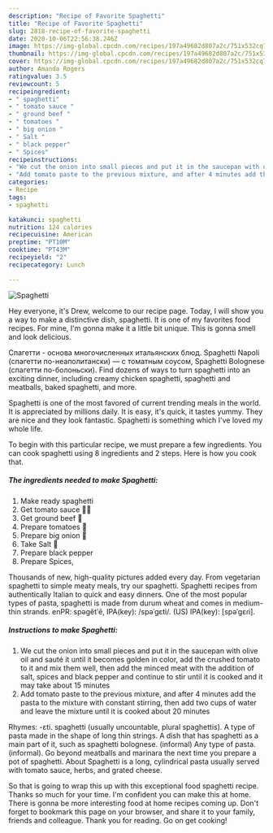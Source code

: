 ```yaml
---
description: "Recipe of Favorite Spaghetti"
title: "Recipe of Favorite Spaghetti"
slug: 2818-recipe-of-favorite-spaghetti
date: 2020-10-06T22:56:38.246Z
image: https://img-global.cpcdn.com/recipes/197a49682d807a2c/751x532cq70/spaghetti-recipe-main-photo.jpg
thumbnail: https://img-global.cpcdn.com/recipes/197a49682d807a2c/751x532cq70/spaghetti-recipe-main-photo.jpg
cover: https://img-global.cpcdn.com/recipes/197a49682d807a2c/751x532cq70/spaghetti-recipe-main-photo.jpg
author: Amanda Rogers
ratingvalue: 3.5
reviewcount: 5
recipeingredient:
- " spaghetti"
- " tomato sauce "
- " ground beef "
- " tomatoes "
- " big onion "
- " Salt "
- " black pepper"
- " Spices"
recipeinstructions:
- "We cut the onion into small pieces and put it in the saucepan with olive oil and sauté it until it becomes golden in color, add the crushed tomato to it and mix them well, then add the minced meat with the addition of salt, spices and black pepper and continue to stir until it is cooked and it may take about 15 minutes"
- "Add tomato paste to the previous mixture, and after 4 minutes add the pasta to the mixture with constant stirring, then add two cups of water and leave the mixture until it is cooked about 20 minutes"
categories:
- Recipe
tags:
- spaghetti

katakunci: spaghetti 
nutrition: 124 calories
recipecuisine: American
preptime: "PT10M"
cooktime: "PT43M"
recipeyield: "2"
recipecategory: Lunch

---
```



![Spaghetti](https://img-global.cpcdn.com/recipes/197a49682d807a2c/751x532cq70/spaghetti-recipe-main-photo.jpg)

Hey everyone, it's Drew, welcome to our recipe page. Today, I will show you a way to make a distinctive dish, spaghetti. It is one of my favorites food recipes. For mine, I'm gonna make it a little bit unique. This is gonna smell and look delicious.

Cпагетти - основа многочисленных итальянских блюд. Spaghetti Napoli (спагетти по-неаполитански) — с томатным соусом, Spaghetti Bolognese (спагетти по-болоньски). Find dozens of ways to turn spaghetti into an exciting dinner, including creamy chicken spaghetti, spaghetti and meatballs, baked spaghetti, and more.

Spaghetti is one of the most favored of current trending meals in the world. It is appreciated by millions daily. It is easy, it's quick, it tastes yummy. They are nice and they look fantastic. Spaghetti is something which I've loved my whole life.


To begin with this particular recipe, we must prepare a few ingredients. You can cook spaghetti using 8 ingredients and 2 steps. Here is how you cook that.

<!--inarticleads1-->

##### The ingredients needed to make Spaghetti:

1. Make ready  spaghetti
1. Get  tomato sauce 🍅🥫
1. Get  ground beef 🥩
1. Prepare  tomatoes 🍅
1. Prepare  big onion 🌰
1. Take  Salt 🧂
1. Prepare  black pepper
1. Prepare  Spices,


Thousands of new, high-quality pictures added every day. From vegetarian spaghetti to simple meaty meals, try our spaghetti. Spaghetti recipes from authentically Italian to quick and easy dinners. One of the most popular types of pasta, spaghetti is made from durum wheat and comes in medium-thin strands. enPR: spəgĕtʹē, IPA(key): /spəˈɡɛti/. (US) IPA(key): [spəˈɡɛɾi]. 

<!--inarticleads2-->

##### Instructions to make Spaghetti:

1. We cut the onion into small pieces and put it in the saucepan with olive oil and sauté it until it becomes golden in color, add the crushed tomato to it and mix them well, then add the minced meat with the addition of salt, spices and black pepper and continue to stir until it is cooked and it may take about 15 minutes
1. Add tomato paste to the previous mixture, and after 4 minutes add the pasta to the mixture with constant stirring, then add two cups of water and leave the mixture until it is cooked about 20 minutes


Rhymes: -ɛti. spaghetti (usually uncountable, plural spaghettis). A type of pasta made in the shape of long thin strings. A dish that has spaghetti as a main part of it, such as spaghetti bolognese. (informal) Any type of pasta. (informal). Go beyond meatballs and marinara the next time you prepare a pot of spaghetti. About Spaghetti is a long, cylindrical pasta usually served with tomato sauce, herbs, and grated cheese. 

So that is going to wrap this up with this exceptional food spaghetti recipe. Thanks so much for your time. I'm confident you can make this at home. There is gonna be more interesting food at home recipes coming up. Don't forget to bookmark this page on your browser, and share it to your family, friends and colleague. Thank you for reading. Go on get cooking!
